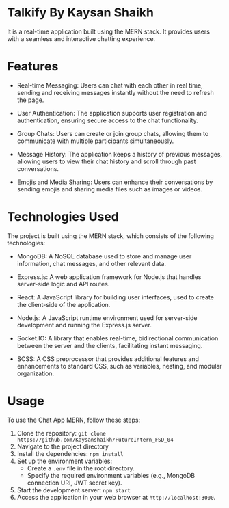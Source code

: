 # Talkify By Kaysan Shaikh

It is a real-time application built using the MERN stack. It provides users with a seamless and interactive chatting experience.

# Features

- Real-time Messaging: Users can chat with each other in real time, sending and receiving messages instantly without the need to refresh the page.

- User Authentication: The application supports user registration and authentication, ensuring secure access to the chat functionality.

- Group Chats: Users can create or join group chats, allowing them to communicate with multiple participants simultaneously.

- Message History: The application keeps a history of previous messages, allowing users to view their chat history and scroll through past conversations.

- Emojis and Media Sharing: Users can enhance their conversations by sending emojis and sharing media files such as images or videos.

# Technologies Used

The project is built using the MERN stack, which consists of the following technologies:

- MongoDB: A NoSQL database used to store and manage user information, chat messages, and other relevant data.

- Express.js: A web application framework for Node.js that handles server-side logic and API routes.

- React: A JavaScript library for building user interfaces, used to create the client-side of the application.

- Node.js: A JavaScript runtime environment used for server-side development and running the Express.js server.

- Socket.IO: A library that enables real-time, bidirectional communication between the server and the clients, facilitating instant messaging.

- SCSS: A CSS preprocessor that provides additional features and enhancements to standard CSS, such as variables, nesting, and modular organization.

# Usage

To use the Chat App MERN, follow these steps:

1. Clone the repository: `git clone https://github.com/Kaysanshaikh/FutureIntern_FSD_04`
2. Navigate to the project directory
3. Install the dependencies: `npm install`
4. Set up the environment variables:
   - Create a `.env` file in the root directory.
   - Specify the required environment variables (e.g., MongoDB connection URI, JWT secret key).
5. Start the development server: `npm start`
6. Access the application in your web browser at `http://localhost:3000`.
